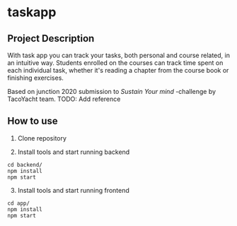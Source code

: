 # taskapp

## Project Description
With task app you can track your tasks, both personal and course related, in an intuitive way. Students enrolled on the courses can track time spent on each individual task, whether it's reading a chapter from the course book or finishing exercises.

Based on junction 2020 submission to *Sustain Your mind* -challenge by TacoYacht team. 
TODO: Add reference

## How to use

1. Clone repository

2. Install tools and start running backend
```
cd backend/
npm install
npm start
```

3. Install tools and start running frontend
```
cd app/
npm install
npm start
```
